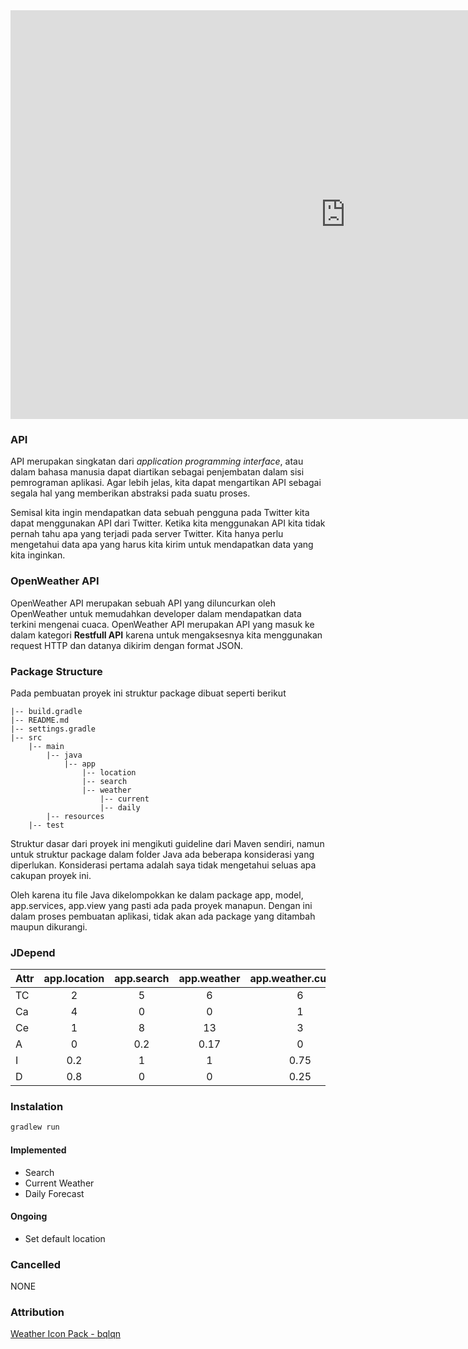 <iframe src='https://gfycat.com/ifr/BeautifulNervousGalapagosalbatross' frameborder='0' scrolling='no' width='1072' height='654' allowfullscreen></iframe>

### API

API merupakan singkatan dari _application programming interface_, atau dalam bahasa manusia dapat diartikan sebagai penjembatan dalam sisi pemrograman aplikasi. Agar lebih jelas, kita dapat mengartikan API sebagai segala hal yang memberikan abstraksi pada suatu proses. 

Semisal kita ingin mendapatkan data sebuah pengguna pada Twitter kita dapat menggunakan API dari Twitter. Ketika kita menggunakan API kita tidak pernah tahu apa yang terjadi pada server Twitter. Kita hanya perlu mengetahui data apa yang harus kita kirim untuk mendapatkan data yang kita inginkan.

### OpenWeather API

OpenWeather API merupakan sebuah API yang diluncurkan oleh OpenWeather untuk memudahkan developer dalam mendapatkan data terkini mengenai cuaca. OpenWeather API merupakan API yang masuk ke dalam kategori **Restfull API** karena untuk mengaksesnya kita menggunakan request HTTP dan datanya dikirim dengan format JSON.

### Package Structure

Pada pembuatan proyek ini struktur package dibuat seperti berikut

```
|-- build.gradle
|-- README.md
|-- settings.gradle
|-- src
    |-- main
        |-- java
            |-- app
                |-- location
                |-- search
                |-- weather
                    |-- current
                    |-- daily
        |-- resources
    |-- test 
```

Struktur dasar dari proyek ini mengikuti guideline dari Maven sendiri, namun untuk struktur package dalam folder Java ada beberapa konsiderasi yang diperlukan. Konsiderasi pertama adalah saya tidak mengetahui seluas apa cakupan proyek ini.

Oleh karena itu file Java dikelompokkan ke dalam package app, model, app.services, app.view yang pasti ada pada proyek manapun. Dengan ini dalam proses pembuatan aplikasi, tidak akan ada package yang ditambah maupun dikurangi.

### JDepend

| Attr    | app.location | app.search | app.weather | app.weather.current | app.weather.daily |
| ------- | :----------: | :--------: | :---------: | :-----------------: | :---------------: |
| TC      | 2            | 5          | 6           | 6                   | 9                 |
| Ca      | 4            | 0          | 0           | 1                   | 1                 |
| Ce      | 1            | 8          | 13          | 3                   | 3                 |
| A       | 0            | 0.2        | 0.17        | 0                   | 0                 |
| I       | 0.2          | 1          | 1           | 0.75                | 0.75              |
| D       | 0.8          | 0          | 0           | 0.25                | 0.25              |

### Instalation
```bash
gradlew run
```

#### Implemented
* Search
* Current Weather
* Daily Forecast
#### Ongoing
* Set default location
### Cancelled
NONE

### Attribution
[Weather Icon Pack - bqlqn](https://www.flaticon.com/packs/weather-138)
